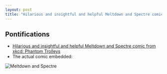 ```yaml
---
layout: post
title: "Hilarious and insightful and helpful Meltdown and Spectre comic from xkcd: Phantom Trolleys"
---
```


## Pontifications

* [Hilarious and insightful and helpful Meltdown and Spectre comic from xkcd: Phantom Trolleys](https://xkcd.com/1938/)
* The actual comic embedded:

![Meltdown and Spectre](https://imgs.xkcd.com/comics/meltdown_and_spectre.png "Meltdown and Spectre from XKCD")